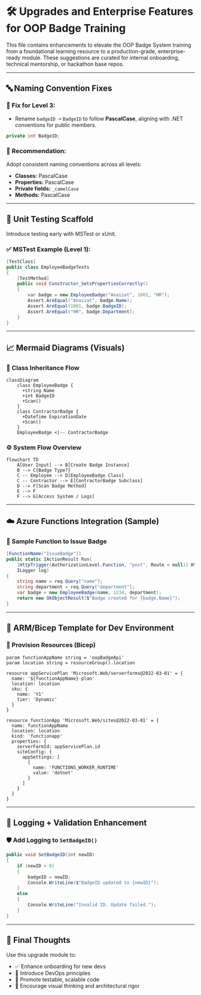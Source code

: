 # 🛠️ Upgrades and Enterprise Features for OOP Badge Training

This file contains enhancements to elevate the OOP Badge System training from a foundational learning resource to a production-grade, enterprise-ready module. These suggestions are curated for internal onboarding, technical mentorship, or hackathon base repos.

---

## 🔤 Naming Convention Fixes

### 📌 Fix for Level 3:

* Rename `badgeID` ➝ `BadgeID` to follow **PascalCase**, aligning with .NET conventions for public members.

```csharp
private int BadgeID;
```

### 🧠 Recommendation:

Adopt consistent naming conventions across all levels:

* **Classes:** PascalCase
* **Properties:** PascalCase
* **Private fields:** `_camelCase`
* **Methods:** PascalCase

---

## 🧪 Unit Testing Scaffold

Introduce testing early with MSTest or xUnit.

### ✅ MSTest Example (Level 1):

```csharp
[TestClass]
public class EmployeeBadgeTests
{
    [TestMethod]
    public void Constructor_SetsPropertiesCorrectly()
    {
        var badge = new EmployeeBadge("Anaizat", 1001, "HR");
        Assert.AreEqual("Anaizat", badge.Name);
        Assert.AreEqual(1001, badge.BadgeID);
        Assert.AreEqual("HR", badge.Department);
    }
}
```

---

## 📈 Mermaid Diagrams (Visuals)

### 🧩 Class Inheritance Flow

```mermaid
classDiagram
    class EmployeeBadge {
      +string Name
      +int BadgeID
      +Scan()
    }
    class ContractorBadge {
      +DateTime ExpirationDate
      +Scan()
    }
    EmployeeBadge <|-- ContractorBadge
```

### ⚙️ System Flow Overview

```mermaid
flowchart TD
    A[User Input] --> B[Create Badge Instance]
    B --> C{Badge Type?}
    C -- Employee --> D[EmployeeBadge Class]
    C -- Contractor --> E[ContractorBadge Subclass]
    D --> F[Scan Badge Method]
    E --> F
    F --> G[Access System / Logs]
```

---

## ☁️ Azure Functions Integration (Sample)

### 🔗 Sample Function to Issue Badge

```csharp
[FunctionName("IssueBadge")]
public static IActionResult Run(
    [HttpTrigger(AuthorizationLevel.Function, "post", Route = null)] HttpRequest req,
    ILogger log)
{
    string name = req.Query["name"];
    string department = req.Query["department"];
    var badge = new EmployeeBadge(name, 1234, department);
    return new OkObjectResult($"Badge created for {badge.Name}");
}
```

---

## 🧱 ARM/Bicep Template for Dev Environment

### 🚀 Provision Resources (Bicep)

```bicep
param functionAppName string = 'oopBadgeApi'
param location string = resourceGroup().location

resource appServicePlan 'Microsoft.Web/serverfarms@2022-03-01' = {
  name: '${functionAppName}-plan'
  location: location
  sku: {
    name: 'Y1'
    tier: 'Dynamic'
  }
}

resource functionApp 'Microsoft.Web/sites@2022-03-01' = {
  name: functionAppName
  location: location
  kind: 'functionapp'
  properties: {
    serverFarmId: appServicePlan.id
    siteConfig: {
      appSettings: [
        {
          name: 'FUNCTIONS_WORKER_RUNTIME'
          value: 'dotnet'
        }
      ]
    }
  }
}
```

---

## 💬 Logging + Validation Enhancement

### 🛡️ Add Logging to `SetBadgeID()`

```csharp
public void SetBadgeID(int newID)
{
    if (newID > 0)
    {
        badgeID = newID;
        Console.WriteLine($"BadgeID updated to {newID}");
    }
    else
    {
        Console.WriteLine("Invalid ID. Update failed.");
    }
}
```

---

## 🧭 Final Thoughts

Use this upgrade module to:

* ✅ Enhance onboarding for new devs
* 🧪 Introduce DevOps principles
* 🔄 Promote testable, scalable code
* 🧠 Encourage visual thinking and architectural rigor
